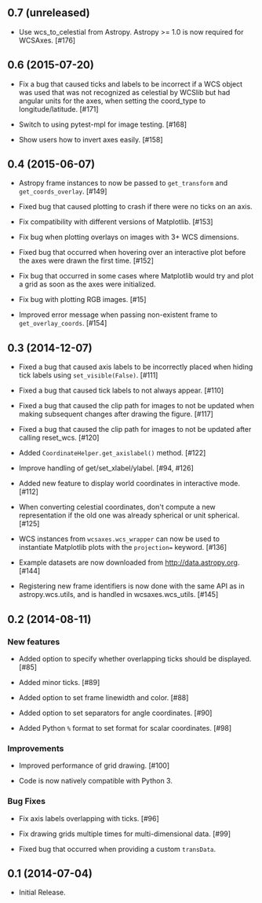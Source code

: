 0.7 (unreleased)
----------------

- Use wcs_to_celestial from Astropy. Astropy >= 1.0 is now required for
  WCSAxes. [#176]

0.6 (2015-07-20)
----------------

- Fix a bug that caused ticks and labels to be incorrect if a WCS object was
  used that was not recognized as celestial by WCSlib but had angular units for
  the axes, when setting the coord_type to longitude/latitude. [#171]

- Switch to using pytest-mpl for image testing. [#168]

- Show users how to invert axes easily. [#158]

0.4 (2015-06-07)
----------------

- Astropy frame instances to now be passed to ``get_transform`` and ``get_coords_overlay``. [#149]

- Fixed bug that caused plotting to crash if there were no ticks on an axis.

- Fix compatibility with different versions of Matplotlib. [#153]

- Fix bug when plotting overlays on images with 3+ WCS dimensions.

- Fixed bug that occurred when hovering over an interactive plot before the
  axes were drawn the first time. [#152]

- Fix bug that occurred in some cases where Matplotlib would try and plot a
  grid as soon as the axes were initialized.

- Fix bug with plotting RGB images. [#15]

- Improved error message when passing non-existent frame to
  ``get_overlay_coords``. [#154]

0.3 (2014-12-07)
----------------

- Fixed a bug that caused axis labels to be incorrectly placed when hiding tick 
  labels using ``set_visible(False)``. [#111]

- Fixed a bug that caused tick labels to not always appear. [#110]

- Fixed a bug that caused the clip path for images to not be updated when
  making subsequent changes after drawing the figure. [#117]

- Fixed a bug that caused the clip path for images to not be updated after
  calling reset_wcs. [#120]

- Added ``CoordinateHelper.get_axislabel()`` method. [#122]

- Improve handling of get/set_xlabel/ylabel. [#94, #126]

- Added new feature to display world coordinates in interactive mode. [#112]

- When converting celestial coordinates, don't compute a new representation if
  the old one was already spherical or unit spherical. [#125]

- WCS instances from ``wcsaxes.wcs_wrapper`` can now be used to instantiate
  Matplotlib plots with the ``projection=`` keyword. [#136]

- Example datasets are now downloaded from http://data.astropy.org. [#144]

- Registering new frame identifiers is now done with the same API as in
  astropy.wcs.utils, and is handled in wcsaxes.wcs_utils. [#145]

0.2 (2014-08-11)
----------------

### New features

- Added option to specify whether overlapping ticks should be displayed. [#85]

- Added minor ticks. [#89]

- Added option to set frame linewidth and color. [#88]

- Added option to set separators for angle coordinates. [#90]

- Added Python ``%`` format to set format for scalar coordinates. [#98]

### Improvements

- Improved performance of grid drawing. [#100]

- Code is now natively compatible with Python 3.

### Bug Fixes

- Fix axis labels overlapping with ticks. [#96]

- Fix drawing grids multiple times for multi-dimensional data. [#99]

- Fixed bug that occurred when providing a custom ``transData``.

0.1 (2014-07-04)
----------------

- Initial Release.

